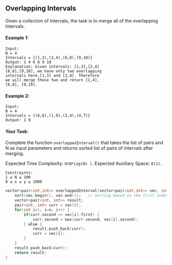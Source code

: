 ## Overlapping Intervals

Given a collection of Intervals, the task is to merge all of the overlapping Intervals.

#### Example 1:

```
Input:
N = 4
Intervals = {(1,3),(2,4),(6,8),(9,10)}
Output: 1 4 6 8 9 10
Explanation: Given intervals: [1,3],[2,4]
[6,8],[9,10], we have only two overlapping
intervals here,[1,3] and [2,4]. Therefore
we will merge these two and return [1,4],
[6,8], [9,10].
```

#### Example 2:

```
Input:
N = 4
Intervals = {(6,8),(1,9),(2,4),(4,7)}
Output: 1 9
```

#### Your Task:

Complete the function `overlappedInterval()` that takes the list of pairs and N as input parameters and returns sorted list of pairs of intervals after merging.

Expected Time Complexity: `O(N*Log(N) )`.
Expected Auxiliary Space: `O(1)`.

```
Constraints:
1 ≤ N ≤ 100
0 ≤ x ≤ y ≤ 1000
```

```c++
vector<pair<int,int>> overlappedInterval(vector<pair<int,int>> vec, int n) {
    sort(vec.begin(), vec.end());   // Sorting based on the first index
    vector<pair<int, int>> result;
    pair<int, int> curr = vec[0];
    for(int i=1; i<n; i++) {
        if(curr.second >= vec[i].first) {
            curr.second = max(curr.second, vec[i].second);
        } else {
            result.push_back(curr);
            curr = vec[i];
        }
    }
    result.push_back(curr);
    return result;
}
```
